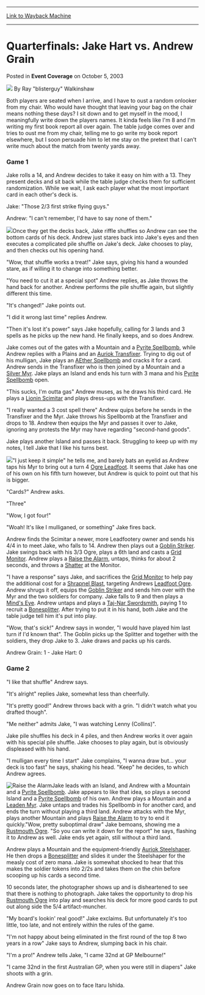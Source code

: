 
---
[Link to Wayback Machine](https://web.archive.org/web/20220630074623/https://magic.wizards.com/en/articles/archive/event-coverage/quarterfinals-jake-hart-vs-andrew-grain-2003-10-05)

[_metadata_:author]:- "Ray `blisterguy` Walkinshaw"
[_metadata_:description]:- "Both players are seated when I arrive, and I have to oust a random onlooker from my chair. Who would have thought that leaving your bag on the chair means nothing these days? I sit down and to get myself in the mood, I meaningfully write down the players names. It kinda feels like I'm 8 and I'm writing my first book report all over again."
[_metadata_:generator]:- "Drupal 7 (http://drupal.org)"
[_metadata_:node]:- "787681"
[_metadata_:publish_date]:- "2003-10-05"
[_metadata_:source]:- "div-main-content"
[_metadata_:title]:- "Quarterfinals: Jake Hart vs. Andrew Grain"
[_metadata_:wayback_capture_timestamp]:- "2022-06-30 07:46:23"
[_metadata_:wayback_raw_url]:- "https://web.archive.org/web/20220630074623id_/https://magic.wizards.com/en/articles/archive/event-coverage/quarterfinals-jake-hart-vs-andrew-grain-2003-10-05"
[_metadata_:wayback_url]:- "https://magic.wizards.com/en/articles/archive/event-coverage/quarterfinals-jake-hart-vs-andrew-grain-2003-10-05"
---


Quarterfinals: Jake Hart vs. Andrew Grain
=========================================



 Posted in **Event Coverage**
 on October 5, 2003 






![](https://media.magic.wizards.com/styles/auth_small/public/generic-avatar-150_85.png)
By Ray "blisterguy" Walkinshaw











Both players are seated when I arrive, and I have to oust a random onlooker from my chair. Who would have thought that leaving your bag on the chair means nothing these days? I sit down and to get myself in the mood, I meaningfully write down the players names. It kinda feels like I'm 8 and I'm writing my first book report all over again. The table judge comes over and tries to oust me from my chair, telling me to go write my book report elsewhere, but I soon persuade him to let me stay on the pretext that I can't write much about the match from twenty yards away.

### Game 1

Jake rolls a 14, and Andrew decides to take it easy on him with a 13. They present decks and sit back while the table judge checks them for sufficient randomization. While we wait, I ask each player what the most important card in each other's deck is.

Jake: "Those 2/3 first strike flying guys."

Andrew: "I can't remember, I'd have to say none of them."

![](https://media.magic.wizards.com/image_legacy_migration/sideboard/images/gpsyd03/905.jpg)Once they get the decks back, Jake riffle shuffles so Andrew can see the bottom cards of his deck. Andrew just stares back into Jake's eyes and then executes a complicated pile shuffle on Jake's deck. Jake chooses to play, and then checks out his opening hand.

"Wow, that shuffle works a treat!" Jake says, giving his hand a wounded stare, as if willing it to change into something better. 

"You need to cut it at a special spot" Andrew replies, as Jake throws the hand back for another. Andrew performs the pile shuffle again, but slightly different this time.

"It's changed!" Jake points out.

"I did it wrong last time" replies Andrew.

"Then it's lost it's power" says Jake hopefully, calling for 3 lands and 3 spells as he picks up the new hand. He finally keeps, and so does Andrew.

Jake comes out of the gates with a Mountain and a [Pyrite Spellbomb](https://gatherer.wizards.com/Pages/Card/Details.aspx?name=Pyrite+Spellbomb), while Andrew replies with a Plains and an [Auriok Transfixer](https://gatherer.wizards.com/Pages/Card/Details.aspx?name=Auriok+Transfixer). Trying to dig out of his mulligan, Jake plays an [AEther Spellbomb](https://gatherer.wizards.com/Pages/Card/Details.aspx?name=AEther+Spellbomb) and cracks it for a card. Andrew sends in the Transfixer who is then joined by a Mountain and a [Silver Myr](https://gatherer.wizards.com/Pages/Card/Details.aspx?name=Silver+Myr). Jake plays an Island and ends his turn with 3 mana and his [Pyrite Spellbomb](https://gatherer.wizards.com/Pages/Card/Details.aspx?name=Pyrite+Spellbomb) open.

"This sucks, I'm outta gas" Andrew muses, as he draws his third card. He plays a [Lionin Scimitar](https://gatherer.wizards.com/Pages/Card/Details.aspx?name=Lionin+Scimitar) and plays dress-ups with the Transfixer.

"I really wanted a 3 cost spell there" Andrew quips before he sends in the Transfixer and the Myr. Jake throws his Spellbomb at the Transfixer and drops to 18. Andrew then equips the Myr and passes it over to Jake, ignoring any protests the Myr may have regarding "second-hand goods".

Jake plays another Island and passes it back. Struggling to keep up with my notes, I tell Jake that I like his turns best.

![](https://media.magic.wizards.com/image_legacy_migration/sideboard/images/gpsyd03/911.jpg)"I just keep it simple" he tells me, and barely bats an eyelid as Andrew taps his Myr to bring out a turn 4 [Ogre Leadfoot](https://gatherer.wizards.com/Pages/Card/Details.aspx?name=Ogre+Leadfoot). It seems that Jake has one of his own on his fifth turn however, but Andrew is quick to point out that his is bigger.

"Cards?" Andrew asks.

"Three"

"Wow, I got four!"

"Woah! It's like I mulliganed, or something" Jake fires back.

Andrew finds the Scimitar a newer, more Leadfootery owner and sends his 4/4 in to meet Jake, who falls to 14. Andrew then plays out a [Goblin Striker](https://gatherer.wizards.com/Pages/Card/Details.aspx?name=Goblin+Striker). Jake swings back with his 3/3 Ogre, plays a 6th land and casts a [Grid Monitor](https://gatherer.wizards.com/Pages/Card/Details.aspx?name=Grid+Monitor). Andrew plays a [Raise the Alarm](https://gatherer.wizards.com/Pages/Card/Details.aspx?name=Raise+the+Alarm), untaps, thinks for about 2 seconds, and throws a [Shatter](https://gatherer.wizards.com/Pages/Card/Details.aspx?name=Shatter) at the Monitor.

"I have a response" says Jake, and sacrifices the [Grid Monitor](https://gatherer.wizards.com/Pages/Card/Details.aspx?name=Grid+Monitor) to help pay the additional cost for a [Shrapnel Blast](https://gatherer.wizards.com/Pages/Card/Details.aspx?name=Shrapnel+Blast), targeting Andrews [Leadfoot Ogre](https://gatherer.wizards.com/Pages/Card/Details.aspx?name=Leadfoot+Ogre). Andrew shrugs it off, equips the [Goblin Striker](https://gatherer.wizards.com/Pages/Card/Details.aspx?name=Goblin+Striker) and sends him over with the Myr and the two soldiers for company. Jake falls to 9 and then plays a [Mind's Eye](https://gatherer.wizards.com/Pages/Card/Details.aspx?name=Mind%27s+Eye). Andrew untaps and plays a [Taj-Nar Swordsmith](https://gatherer.wizards.com/Pages/Card/Details.aspx?name=Taj-Nar+Swordsmith), paying 1 to recruit a [Bonesplitter](https://gatherer.wizards.com/Pages/Card/Details.aspx?name=Bonesplitter). After trying to put it in his hand, both Jake and the table judge tell him it's put into play.

"Wow, that's sick!" Andrew says in wonder, "I would have played him last turn if I'd known that". The Goblin picks up the Splitter and together with the soldiers, they drop Jake to 3. Jake draws and packs up his cards.

Andrew Grain: 1 - Jake Hart: 0

### Game 2

"I like that shuffle" Andrew says.

"It's alright" replies Jake, somewhat less than cheerfully.

"It's pretty good!" Andrew throws back with a grin. "I didn't watch what you drafted though".

"Me neither" admits Jake, "I was watching Lenny (Collins)".

Jake pile shuffles his deck in 4 piles, and then Andrew works it over again with his special pile shuffle. Jake chooses to play again, but is obviously displeased with his hand.

"I mulligan every time I start" Jake complains, "I wanna draw but… your deck is too fast" he says, shaking his head. "Keep" he decides, to which Andrew agrees.

![Raise the Alarm](http://gatherer.wizards.com/Handlers/Image.ashx?type=card&name=Raise+the+Alarm)Jake leads with an Island, and Andrew with a Mountain and a [Pyrite Spellbomb](https://gatherer.wizards.com/Pages/Card/Details.aspx?name=Pyrite+Spellbomb). Jake appears to like that idea, so plays a second Island and a [Pyrite Spellbomb](https://gatherer.wizards.com/Pages/Card/Details.aspx?name=Pyrite+Spellbomb) of his own. Andrew plays a Mountain and a [Leaden Myr](https://gatherer.wizards.com/Pages/Card/Details.aspx?name=Leaden+Myr). Jake untaps and trades his Spellbomb in for another card, and ends the turn without playing a third land. Andrew attacks with the Myr, plays another Mountain and plays [Raise the Alarm](https://gatherer.wizards.com/Pages/Card/Details.aspx?name=Raise+the+Alarm) to try to end it quickly."Wow, pretty suboptimal draw" Jake bemoans, showing me a [Rustmouth Ogre](https://gatherer.wizards.com/Pages/Card/Details.aspx?name=Rustmouth+Ogre). "So you can write it down for the report" he says, flashing it to Andrew as well. Jake ends yet again, still without a third land.

Andrew plays a Mountain and the equipment-friendly [Auriok Steelshaper](https://gatherer.wizards.com/Pages/Card/Details.aspx?name=Auriok+Steelshaper). He then drops a [Bonesplitter](https://gatherer.wizards.com/Pages/Card/Details.aspx?name=Bonesplitter) and slides it under the Steelshaper for the measly cost of zero mana. Jake is somewhat shocked to hear that this makes the soldier tokens into 2/2s and takes them on the chin before scooping up his cards a second time.

10 seconds later, the photographer shows up and is disheartened to see that there is nothing to photograph. Jake takes the opportunity to drop his [Rustmouth Ogre](https://gatherer.wizards.com/Pages/Card/Details.aspx?name=Rustmouth+Ogre) into play and searches his deck for more good cards to put out along side the 5/4 artifact-muncher.

"My board's lookin' real good!" Jake exclaims. But unfortunately it's too little, too late, and not entirely within the rules of the game. 

"I'm not happy about being eliminated in the first round of the top 8 two years in a row" Jake says to Andrew, slumping back in his chair.

"I'm a pro!" Andrew tells Jake, "I came 32nd at GP Melbourne!"

"I came 32nd in the first Australian GP, when you were still in diapers" Jake shoots with a grin.

Andrew Grain now goes on to face Itaru Ishida.







